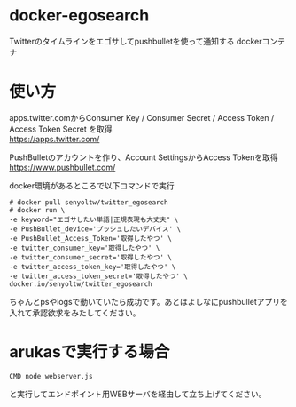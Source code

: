 # docker-egosearch
Twitterのタイムラインをエゴサしてpushbulletを使って通知する dockerコンテナ

# 使い方
apps.twitter.comからConsumer Key / Consumer Secret / Access Token / Access Token Secret を取得  
https://apps.twitter.com/

PushBulletのアカウントを作り、Account SettingsからAccess Tokenを取得  
https://www.pushbullet.com/

docker環境があるところで以下コマンドで実行
```
# docker pull senyoltw/twitter_egosearch
# docker run \
-e keyword="エゴサしたい単語|正規表現も大丈夫" \
-e PushBullet_device='プッシュしたいデバイス' \
-e PushBullet_Access_Token='取得したやつ' \
-e twitter_consumer_key='取得したやつ' \
-e twitter_consumer_secret='取得したやつ' \
-e twitter_access_token_key='取得したやつ' \
-e twitter_access_token_secret='取得したやつ' \
docker.io/senyoltw/twitter_egosearch
```
ちゃんとpsやlogsで動いていたら成功です。あとはよしなにpushbulletアプリを入れて承認欲求をみたしてください。

# arukasで実行する場合
```
CMD node webserver.js
```
と実行してエンドポイント用WEBサーバを経由して立ち上げてください。
